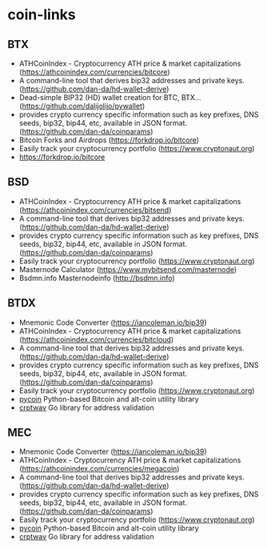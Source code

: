# coin-links


## BTX
* ATHCoinIndex - Cryptocurrency ATH price & market capitalizations (https://athcoinindex.com/currencies/bitcore)
* A command-line tool that derives bip32 addresses and private keys. (https://github.com/dan-da/hd-wallet-derive)
* Dead-simple BIP32 (HD) wallet creation for BTC, BTX... (https://github.com/dalijolijo/pywallet)
* provides crypto currency specific information such as key prefixes, DNS seeds, bip32, bip44, etc, available in JSON format. (https://github.com/dan-da/coinparams)
* Bitcoin Forks and Airdrops (https://forkdrop.io/bitcore)
* Easily track your cryptocurrency portfolio (https://www.cryptonaut.org)
* https://forkdrop.io/bitcore

## BSD
* ATHCoinIndex - Cryptocurrency ATH price & market capitalizations (https://athcoinindex.com/currencies/bitsend)
* A command-line tool that derives bip32 addresses and private keys. (https://github.com/dan-da/hd-wallet-derive)
* provides crypto currency specific information such as key prefixes, DNS seeds, bip32, bip44, etc, available in JSON format. (https://github.com/dan-da/coinparams)
* Easily track your cryptocurrency portfolio (https://www.cryptonaut.org)
* Masternode Calculator (https://www.mybitsend.com/masternode)
* Bsdmn.info Masternodeinfo (http://bsdmn.info)

## BTDX
* Mnemonic Code Converter (https://iancoleman.io/bip39)
* ATHCoinIndex - Cryptocurrency ATH price & market capitalizations (https://athcoinindex.com/currencies/bitcloud)
* A command-line tool that derives bip32 addresses and private keys. (https://github.com/dan-da/hd-wallet-derive)
* provides crypto currency specific information such as key prefixes, DNS seeds, bip32, bip44, etc, available in JSON format. (https://github.com/dan-da/coinparams)
* Easily track your cryptocurrency portfolio (https://www.cryptonaut.org)
* [pycoin](https://github.com/richardkiss/pycoin) Python-based Bitcoin and alt-coin utility library
* [crptwav](https://github.com/StrongSquirrel/crptwav) Go library for address validation

## MEC
* Mnemonic Code Converter (https://iancoleman.io/bip39)
* ATHCoinIndex - Cryptocurrency ATH price & market capitalizations (https://athcoinindex.com/currencies/megacoin)
* A command-line tool that derives bip32 addresses and private keys. (https://github.com/dan-da/hd-wallet-derive)
* provides crypto currency specific information such as key prefixes, DNS seeds, bip32, bip44, etc, available in JSON format. (https://github.com/dan-da/coinparams)
* Easily track your cryptocurrency portfolio (https://www.cryptonaut.org)
* [pycoin](https://github.com/richardkiss/pycoin) Python-based Bitcoin and alt-coin utility library
* [crptwav](https://github.com/StrongSquirrel/crptwav) Go library for address validation
